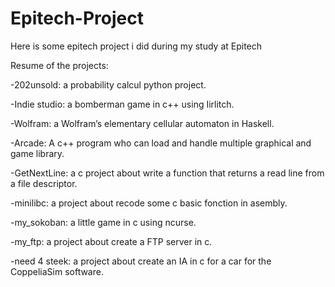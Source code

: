 # Epitech-Project
Here is some epitech project i did during my study at Epitech

Resume of the projects:

-202unsold: a probability calcul python project.

-Indie studio: a bomberman game in c++ using Iirlitch.

-Wolfram: a Wolfram’s elementary cellular automaton in Haskell.

-Arcade: A c++ program who can load and handle multiple graphical and game library.

-GetNextLine: a c project about write a function that returns a read line from a file descriptor.

-minilibc: a project about recode some c basic fonction in asembly.

-my_sokoban: a little game in c using ncurse.

-my_ftp: a project about create a FTP server in c.

-need 4 steek: a project about create an IA in c for a car for the CoppeliaSim software.
